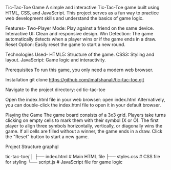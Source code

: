 Tic-Tac-Toe Game
A simple and interactive Tic-Tac-Toe game built using HTML, CSS, and JavaScript. This project serves as a fun way to practice web development skills and understand the basics of game logic.

Features-
Two-Player Mode: Play against a friend on the same device.
Interactive UI: Clean and responsive design.
Win Detection: The game automatically detects when a player wins or if the game ends in a draw.
Reset Option: Easily reset the game to start a new round.

Technologies Used-
HTML5: Structure of the game.
CSS3: Styling and layout.
JavaScript: Game logic and interactivity.

Prerequisites
To run this game, you only need a modern web browser.

Installation
git clone https://github.com/imafshanali/tic-tac-toe.git

Navigate to the project directory:
cd tic-tac-toe

Open the index.html file in your web browser:
open index.html
Alternatively, you can double-click the index.html file to open it in your default browser.

Playing the Game
The game board consists of a 3x3 grid.
Players take turns clicking on empty cells to mark them with their symbol (X or O).
The first player to align three symbols horizontally, vertically, or diagonally wins the game.
If all cells are filled without a winner, the game ends in a draw.
Click the "Reset" button to start a new game.

Project Structure
graphql

tic-tac-toe/
│
├── index.html      # Main HTML file
├── styles.css      # CSS file for styling
└── script.js       # JavaScript file for game logic
